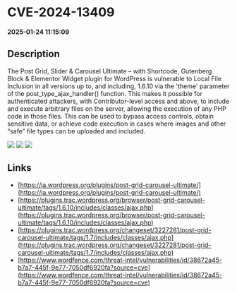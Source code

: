 # CVE-2024-13409

**2025-01-24 11:15:09**

## Description
The Post Grid, Slider & Carousel Ultimate – with Shortcode, Gutenberg Block & Elementor Widget plugin for WordPress is vulnerable to Local File Inclusion in all versions up to, and including, 1.6.10 via the 'theme' parameter of the post_type_ajax_handler() function. This makes it possible for authenticated attackers, with Contributor-level access and above, to include and execute arbitrary files on the server, allowing the execution of any PHP code in those files. This can be used to bypass access controls, obtain sensitive data, or achieve code execution in cases where images and other “safe” file types can be uploaded and included.

![](https://img.shields.io/static/v1?label=Score&message=7.5&color=red)
![](https://img.shields.io/static/v1?label=Severity&message=HIGH&color=red)
![](https://img.shields.io/static/v1?label=CWE&message=Traversal&color=green)

## Links
- [https://ja.wordpress.org/plugins/post-grid-carousel-ultimate/](https://ja.wordpress.org/plugins/post-grid-carousel-ultimate/)
- [https://plugins.trac.wordpress.org/browser/post-grid-carousel-ultimate/tags/1.6.10/includes/classes/ajax.php](https://plugins.trac.wordpress.org/browser/post-grid-carousel-ultimate/tags/1.6.10/includes/classes/ajax.php)
- [https://plugins.trac.wordpress.org/changeset/3227281/post-grid-carousel-ultimate/tags/1.7/includes/classes/ajax.php](https://plugins.trac.wordpress.org/changeset/3227281/post-grid-carousel-ultimate/tags/1.7/includes/classes/ajax.php)
- [https://www.wordfence.com/threat-intel/vulnerabilities/id/38672a45-b7a7-445f-9e77-7050df6920fa?source=cve](https://www.wordfence.com/threat-intel/vulnerabilities/id/38672a45-b7a7-445f-9e77-7050df6920fa?source=cve)
